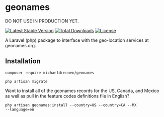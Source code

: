 # geonames

DO NOT USE IN PRODUCTION YET.

[![Latest Stable Version](https://poser.pugx.org/michaeldrennen/geonames/version)](https://packagist.org/packages/michaeldrennen/geonames)  [![Total Downloads](https://poser.pugx.org/michaeldrennen/geonames/downloads)](https://packagist.org/packages/michaeldrennen/geonames)  [![License](https://poser.pugx.org/michaeldrennen/geonames/license)](https://packagist.org/packages/michaeldrennen/geonames)

A Laravel (php) package to interface with the geo-location services at geonames.org.

## Installation
<code>composer require michaeldrennen/geonames</code>

<code>php artisan migrate</code>

Want to install all of the geonames records for the US, Canada, and Mexico as well as pull in the feature codes 
definitions file in English? 

<code>php artisan geonames:install --country=US --country=CA --MX --language=en</code>